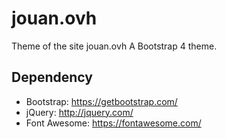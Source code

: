 # jouan.ovh

Theme of the site jouan.ovh
A Bootstrap 4 theme.

## Dependency

* Bootstrap: <https://getbootstrap.com/>
* jQuery: <http://jquery.com/>
* Font Awesome: <https://fontawesome.com/>